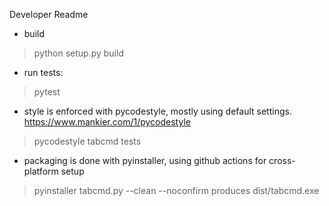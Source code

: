 
Developer Readme

- build
> python setup.py build

- run tests:
> pytest

- style is enforced with pycodestyle, mostly using default settings. https://www.mankier.com/1/pycodestyle
> pycodestyle tabcmd tests

- packaging is done with pyinstaller, using github actions for cross-platform setup
> pyinstaller tabcmd.py --clean --noconfirm
produces dist/tabcmd.exe